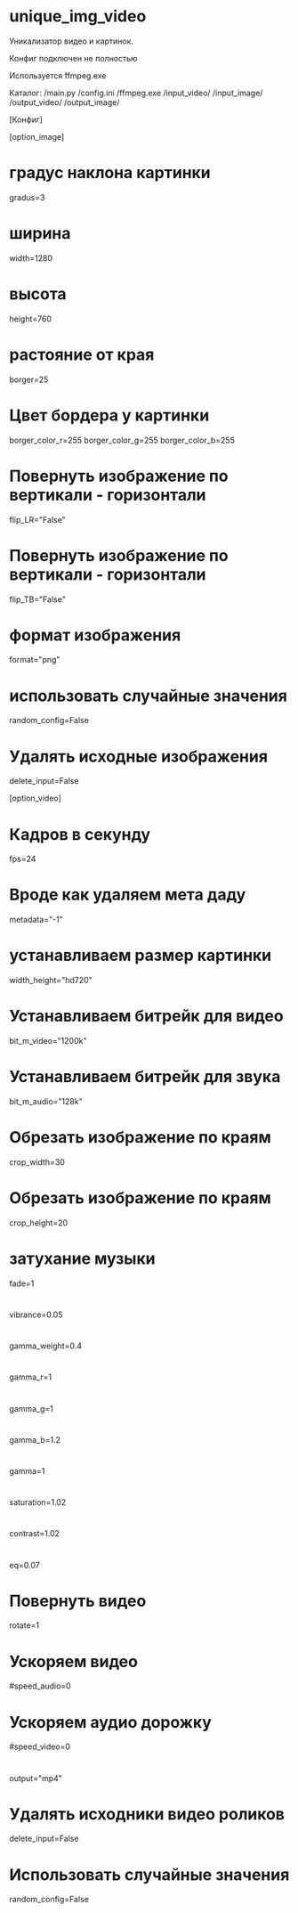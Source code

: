 # unique_img_video
Уникализатор видео и картинок.

Конфиг подключен не полностью

Используется ffmpeg.exe 

Каталог:
/main.py
/config.ini
/ffmpeg.exe
/input_video/
/input_image/
/output_video/
/output_image/



[Конфиг]

[option_image]
# градус наклона картинки
gradus=3
# ширина
width=1280
# высота
height=760
# растояние от края
borger=25
# Цвет бордера у картинки
borger_color_r=255
borger_color_g=255
borger_color_b=255
# Повернуть изображение по вертикали - горизонтали
flip_LR="False"
# Повернуть изображение по вертикали - горизонтали
flip_TB="False"
# формат изображения
format="png"
# использовать случайные значения
random_config=False
# Удалять исходные изображения
delete_input=False


[option_video]
# Кадров в секунду
fps=24
# Вроде как удаляем мета даду
metadata="-1"
# устанавливаем размер картинки
width_height="hd720"
# Устанавливаем битрейк для видео
bit_m_video="1200k"
# Устанавливаем битрейк для звука
bit_m_audio="128k"
# Обрезать изображение по краям
crop_width=30
# Обрезать изображение по краям
crop_height=20
# затухание музыки
fade=1
#
vibrance=0.05
#
gamma_weight=0.4
#
gamma_r=1
#
gamma_g=1
#
gamma_b=1.2
#
gamma=1
#
saturation=1.02
#
contrast=1.02
#
eq=0.07
# Повернуть видео
rotate=1
# Ускоряем видео
#speed_audio=0
# Ускоряем аудио дорожку
#speed_video=0
#
output="mp4"
# Удалять исходники видео роликов
delete_input=False
# Использовать случайные значения
random_config=False

